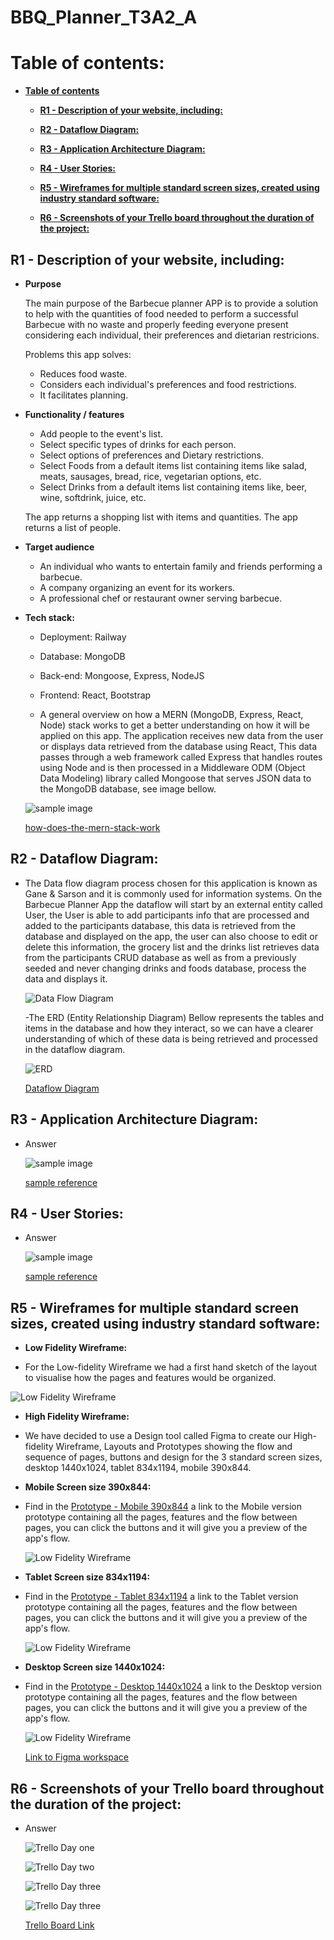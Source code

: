 # **BBQ_Planner_T3A2_A**

# **Table of contents:**

- [**Table of contents**](#table-of-contents)
    - [**R1 - Description of your website, including:**](#r1---description-of-your-website-including)

    - [**R2 - Dataflow Diagram:**](#r2---dataflow-diagram)

    - [**R3 - Application Architecture Diagram:**](#r3---application-architecture-diagram)

    - [**R4 - User Stories:**](#r4---user-stories)

    - [**R5 - Wireframes for multiple standard screen sizes, created using industry standard software:**](#r5---wireframes-for-multiple-standard-screen-sizes-created-using-industry-standard-software)

    - [**R6 - Screenshots of your Trello board throughout the duration of the project:**](#r6---screenshots-of-your-trello-board-throughout-the-duration-of-the-project)


## **R1 - Description of your website, including:**
- **Purpose**
    
    The main purpose of the Barbecue planner APP is to provide a solution to help with the quantities of food needed to perform a successful Barbecue with no waste and properly feeding everyone present considering each individual, their preferences and dietarian restricions.
    
    Problems this app solves:
    - Reduces food waste.
    - Considers each individual's preferences and food restrictions.
    - It facilitates planning.

- **Functionality / features**
    - Add people to the event's list.
    - Select specific types of drinks for each person.
    - Select options of preferences and Dietary restrictions.
    - Select Foods from a default items list containing items like salad, meats,  sausages, bread, rice, vegetarian options, etc.
    - Select Drinks from a default items list containing items like, beer, wine, softdrink, juice, etc.

    The app returns a shopping list with items and quantities.
    The app returns a list of people.

- **Target audience**

    - An individual who wants to entertain family and friends performing a barbecue.
    - A company organizing an event for its workers.
    - A professional chef or restaurant owner serving barbecue.

- **Tech stack:**
    - Deployment: Railway
    - Database: MongoDB
    - Back-end: Mongoose, Express, NodeJS
    - Frontend: React, Bootstrap
    
    - A general overview on how a MERN (MongoDB, Express, React, Node) stack works to get a better understanding on how it will be applied on this app. The application receives new data from the user or displays data retrieved from the database using React, This data passes through a web framework called Express that handles routes using Node and is then processed in a Middleware ODM (Object Data Modeling) library called Mongoose that serves JSON data to the MongoDB database, see image bellow.
    
    ![sample image](./images/R2_Dataflow_Diagram.png)

    [how-does-the-mern-stack-work](https://www.bocasay.com/how-does-the-mern-stack-work/)
    

## **R2 - Dataflow Diagram:**

- The Data flow diagram process chosen for this application is known as Gane & Sarson and it is commonly used for information systems. On the Barbecue Planner App the dataflow will start by an external entity called User, the User is able to add participants info that are processed and added to the participants database, this data is retrieved from the database and displayed on the app, the user can also choose to edit or delete this information, the grocery list and the drinks list retrieves data from the participants CRUD database as well as from a previously seeded and never changing drinks and foods database, process the data and displays it.

    ![Data Flow Diagram](./images/Data_flow_diagram_v2.svg)

    -The ERD (Entity Relationship Diagram) Bellow represents the tables and items in the database and how they interact, so we can have a clearer understanding of which of these data is being retrieved and processed in the dataflow diagram. 

    ![ERD](./images/ERD_BBQ_app.svg)

    

    [Dataflow Diagram](https://www.lucidchart.com/pages/data-flow-diagram/how-to-make-a-dfd)

## **R3 - Application Architecture Diagram:**

- Answer


    ![sample image](./images/sample.png)

    [sample reference](referenceURL)

## **R4 - User Stories:**

- Answer


    ![sample image](./images/sample.png)

    [sample reference](referenceURL)

## **R5 - Wireframes for multiple standard screen sizes, created using industry standard software:**

- **Low Fidelity Wireframe:**

- For the Low-fidelity Wireframe we had a first hand sketch of the layout to visualise how the pages and features would be organized.

![Low Fidelity Wireframe](./images/low_fidelity_Wireframe.jpg)

- **High Fidelity Wireframe:**

- We have decided to use a Design tool called Figma to create our High-fidelity Wireframe, Layouts and Prototypes showing the flow and sequence of pages, buttons and design for the 3 standard screen sizes, desktop 1440x1024, tablet 834x1194, mobile 390x844.

- **Mobile Screen size 390x844:**

- Find in the [Prototype - Mobile 390x844](https://www.figma.com/proto/8UKOCYP5rP6o3uEvtZ8zN7/T3A2-A---Wireframe?node-id=20%3A1551&scaling=scale-down&page-id=20%3A1307&starting-point-node-id=20%3A1551) a link to the Mobile version prototype containing all the pages, features and the flow between pages, you can click the buttons and it will give you a preview of the app's flow.

    ![Low Fidelity Wireframe](./images/mobile.jpg)

- **Tablet Screen size 834x1194:**

- Find in the [Prototype - Tablet 834x1194](https://www.figma.com/proto/8UKOCYP5rP6o3uEvtZ8zN7/T3A2-A---Wireframe?node-id=20%3A1821&scaling=scale-down&page-id=20%3A1306&starting-point-node-id=20%3A1821) a link to the Tablet version prototype containing all the pages, features and the flow between pages, you can click the buttons and it will give you a preview of the app's flow.

    ![Low Fidelity Wireframe](./images/tablet.jpg)

- **Desktop Screen size 1440x1024:**

- Find in the [Prototype - Desktop 1440x1024](https://www.figma.com/proto/8UKOCYP5rP6o3uEvtZ8zN7/T3A2-A---Wireframe?node-id=20%3A2089&scaling=scale-down&page-id=20%3A1305&starting-point-node-id=20%3A2089) a link to the Desktop version prototype containing all the pages, features and the flow between pages, you can click the buttons and it will give you a preview of the app's flow.

    ![Low Fidelity Wireframe](./images/desktop.jpg)    

    [Link to Figma workspace](https://www.figma.com/file/8UKOCYP5rP6o3uEvtZ8zN7/T3A2-A---Wireframe?node-id=0%3A1&t=YRxZrLkM0EeHI3zH-1)

## **R6 - Screenshots of your Trello board throughout the duration of the project:**

- Answer



    ![Trello Day one](./images/001_Trello.jpg)

    ![Trello Day two](./images/002_Trello.jpg)

    ![Trello Day three](./images/003_Trello.jpg)

    ![Trello Day three](./images/004_Trello.jpg)

    [Trello Board Link](https://trello.com/b/rLoXMfdJ/t3a2-a)
    
